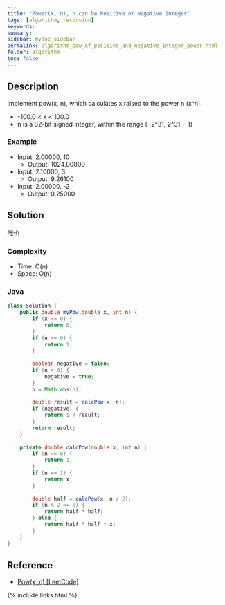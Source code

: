 ```yaml
---
title: "Power(x, n), n can be Positive or Negative Integer"
tags: [algorithm, recursion]
keywords:
summary:
sidebar: mydoc_sidebar
permalink: algorithm_pow_of_positive_and_negative_integer_power.html
folder: algorithm
toc: false
---
```


## Description
Implement pow(x, n), which calculates x raised to the power n (x^n).
* -100.0 < x < 100.0
* n is a 32-bit signed integer, within the range [−2^31, 2^31 − 1]

### Example
* Input: 2.00000, 10
  * Output: 1024.00000
* Input: 2.10000, 3
  * Output: 9.26100
* Input: 2.00000, -2
  * Output: 0.25000

## Solution
哦也

### Complexity
* Time: O(n)
* Space: O(n)

### Java
```java
class Solution {
    public double myPow(double x, int n) {
        if (x == 0) {
            return 0;
        }
        if (n == 0) {
            return 1;
        }
        
        boolean negative = false;
        if (n < 0) {
            negative = true;
        }
        n = Math.abs(n);
        
        double result = calcPow(x, n);
        if (negative) {
            return 1 / result;
        }
        return result;
    }
    
    private double calcPow(double x, int n) {
        if (n == 0) {
            return 1;
        }
        if (n == 1) {
            return x;
        }
        
        double half = calcPow(x, n / 2);
        if (n % 2 == 0) {
            return half * half;
        } else {
            return half * half * x;
        }
    }
}
```

## Reference
* [Pow(x, n) [LeetCode]](https://leetcode.com/problems/powx-n/description/)

{% include links.html %}
